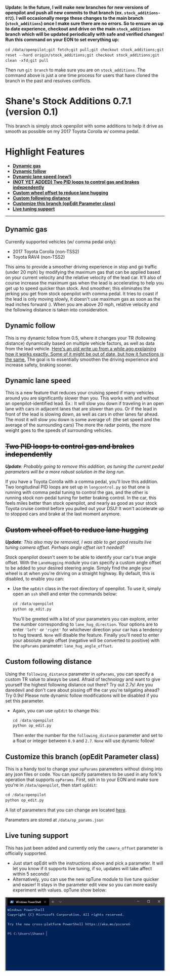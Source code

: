 **Update: In the future, I will make new branches for new versions of openpilot and push all new commits to that branch (ex. `stock_additions-072`). I will occasionally merge these changes to the main branch (`stock_additions`) once I make sure there are no errors. So to ensure an up to date experience, checkout and drive on the main `stock_additions` branch which will be updated periodically with safe and verified changes! Run this command on your EON to set everything up:**

`cd /data/openpilot;git fetch;git pull;git checkout stock_additions;git reset --hard origin/stock_additions;git checkout stock_additions;git clean -xfd;git pull`

Then run `git branch` to make sure you are on `stock_additions`. The command above is just a one time process for users that have cloned the branch in the past and resolves conflicts.

Shane's Stock Additions 0.7.1 (version 0.1)
=====

This branch is simply stock openpilot with some additions to help it drive as smooth as possible on my 2017 Toyota Corolla w/ comma pedal.


Highlight Features
=====

* [**Dynamic gas**](#dynamic-gas)
* [**Dynamic follow**](#dynamic-follow)
* [**Dynamic lane speed (new!)**](#dynamic-lane-speed)
* [**(NOT YET ADDED) Two PID loops to control gas and brakes independently**](#Two-PID-loops-to-control-gas-and-brakes-independently)
* [**Custom wheel offset to reduce lane hugging**](#Custom-wheel-offset-to-reduce-lane-hugging)
* [**Custom following distance**](#Custom-following-distance)
* [**Customize this branch (opEdit Parameter class)**](#Customize-this-branch-opEdit-Parameter-class)
* [**Live tuning support**](#Live-tuning-support)

-----

Dynamic gas
-----
Currently supported vehicles (w/ comma pedal only):
  * 2017 Toyota Corolla (non-TSS2)
  * Toyota RAV4 (non-TSS2)

This aims to provide a smoother driving experience in stop and go traffic (under 20 mph) by modifying the maximum gas that can be applied based on your current velocity and the relative velocity of the lead car. It'll also of course increase the maximum gas when the lead is accelerating to help you get up to speed quicker than stock. And smoother; this eliminates the jerking you get from stock openpilot with comma pedal. It tries to coast if the lead is only moving slowly, it doesn't use maximum gas as soon as the lead inches forward :). When you are above 20 mph, relative velocity and the following distance is taken into consideration.

Dynamic follow
-----
This is my dynamic follow from 0.5, where it changes your TR (following distance) dynamically based on multiple vehicle factors, as well as data from the lead vehicle. [Here's an old write up from a while ago explaining how it works exactly. Some of it might be out of date, but how it functions is the same.](https://github.com/ShaneSmiskol/openpilot/blob/dynamic-follow/README.md) The goal is to essentially smoothen the driving experience and increase safety, braking sooner.

Dynamic lane speed
-----
This is a new feature that reduces your cruising speed if many vehicles around you are significantly slower than you. This works with and without an openpilot-identified lead. Ex.: It will slow you down if traveling in an open lane with cars in adjacent lanes that are slower than you. Or if the lead in front of the lead is slowing down, as well as cars in other lanes far ahead. The most it will slow you down is some average of: (the set speed and the average of the surrounding cars) The more the radar points, the more weight goes to the speeds of surrounding vehicles.

~~Two PID loops to control gas and brakes independently~~
-----
***Update**: Probably going to remove this addition, as tuning the current pedal parameters will be a more robust solution in the long run.*

If you have a Toyota Corolla with a comma pedal, you'll love this addition. Two longitudinal PID loops are set up in `longcontrol.py` so that one is running with comma pedal tuning to control the gas, and the other is running stock non-pedal tuning for better braking control. In the car, this feels miles better than stock openpilot, and nearly as good as your stock Toyota cruise control before you pulled out your DSU! It won't accelerate up to stopped cars and brake at the last moment anymore.

~~Custom wheel offset to reduce lane hugging~~
-----
***Update**: This also may be removed, I was able to get good results live tuning camera offset. Perhaps angle offset isn't needed?*

Stock openpilot doesn't seem to be able to identify your car's true angle offset. With the `LaneHugging` module you can specify a custom angle offset to be added to your desired steering angle. Simply find the angle your wheel is at when you're driving on a straight highway. By default, this is disabled, to enable you can:
- Use the `opEdit` class in the root directory of openpilot. To use it, simply open an `ssh` shell and enter the commands below:
    ```python
    cd /data/openpilot
    python op_edit.py
    ```
    You'll be greeted with a list of your parameters you can explore, enter the number corresponding to `lane_hug_direction`. Your options are to enter `'left'` or `'right'` for whichever direction your car has a tendency to hug toward. `None` will disable the feature.
    Finally you'll need to enter your absolute angle offset (negative will be converted to positive) with the `opParams` parameter: `lane_hug_angle_offset`.

Custom following distance
-----
Using the `following_distance` parameter in `opParams`, you can specify a custom TR value to always be used. Afraid of technology and want to give yourself the highest following distance out there? Try out 2.7s! Are you daredevil and don't care about pissing off the car you're tailgating ahead? Try 0.9s! Please note dynamic follow modifications will be disabled if you set this parameter.
- Again, you can use `opEdit` to change this:
    ```python
    cd /data/openpilot
    python op_edit.py
    ```
    Then enter the number for the `following_distance` parameter and set to a float or integer between `0.9` and `2.7`. `None` will use dynamic follow!

Customize this branch (opEdit Parameter class)
-----
This is a handy tool to change your `opParams` parameters without diving into any json files or code. You can specify parameters to be used in any fork's operation that supports `opParams`. First, ssh in to your EON and make sure you're in `/data/openpilot`, then start `opEdit`:
```python
cd /data/openpilot
python op_edit.py
```
A list of parameters that you can change are located [here](common/op_params.py#L29).

Parameters are stored at `/data/op_params.json`

Live tuning support
-----
This has just been added and currently only the `camera_offset` parameter is officially supported.
- Just start opEdit with the instructions above and pick a parameter. It will let you know if it supports live tuning, if so, updates will take affect within 5 seconds!
- Alternatively, you can use the new opTune module to live tune quicker and easier! It stays in the parameter edit view so you can more easily experiment with values. opTune show below:

<img src="gifs/op_tune.gif?raw=true" width="600">
